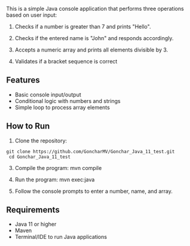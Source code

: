 This is a simple Java console application that performs three operations based on user input:

1. Checks if a number is greater than 7 and prints "Hello".
2. Checks if the entered name is "John" and responds accordingly.
3. Accepts a numeric array and prints all elements divisible by 3.

4. Validates if a bracket sequence is correct

## Features

- Basic console input/output
- Conditional logic with numbers and strings
- Simple loop to process array elements

## How to Run

1. Clone the repository: 
```
git clone https://github.com/GoncharMV/Gonchar_Java_11_test.git
 cd Gonchar_Java_11_test
```

3. Compile the program:
mvn compile

4. Run the program:
mvn exec:java

5. Follow the console prompts to enter a number, name, and array.

 ## Requirements

- Java 11 or higher
- Maven
- Terminal/IDE to run Java applications
